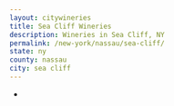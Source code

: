 ```yaml
---
layout: citywineries
title: Sea Cliff Wineries
description: Wineries in Sea Cliff, NY
permalink: /new-york/nassau/sea-cliff/
state: ny
county: nassau
city: sea cliff
---
```

-
